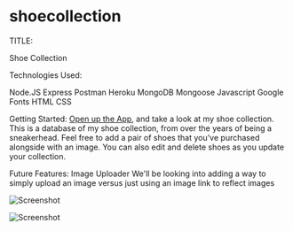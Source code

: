 # shoecollection

TITLE: 

Shoe Collection

Technologies Used:

Node.JS
Express
Postman
Heroku
MongoDB
Mongoose
Javascript
Google Fonts
HTML
CSS

Getting Started:
[Open up the App](https://shoecollection.herokuapp.com/shoecollection/), and take a look at my shoe collection. This is a database of my shoe collection, from over the years of being a sneakerhead. Feel free to add a pair of shoes that you've purchased alongside with an image. You can also edit and delete shoes as you update your collection. 

Future Features:
Image Uploader
We'll be looking into adding a way to simply upload an image versus just using an image link to reflect images

![Screenshot](https://user-images.githubusercontent.com/90976646/146272777-bfa21636-e103-421d-b17a-7ac5c9bf9399.png)

![Screenshot](https://user-images.githubusercontent.com/90976646/146272823-dd00acc6-7bf5-446d-9fdc-fa6591c953fe.png)
